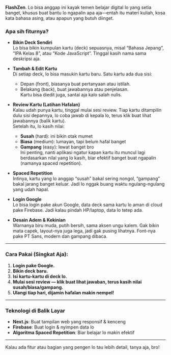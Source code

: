 **FlashZen**. Lo bisa anggap ini kayak temen belajar digital lo yang setia banget, khusus buat bantu lo ngapalin apa aja—entah itu materi kuliah, kosa kata bahasa asing, atau apapun yang butuh diinget.

### Apa sih fiturnya?

- **Bikin Deck Sendiri**  
  Lo bisa bikin kumpulan kartu (deck) sepuasnya, misal “Bahasa Jepang”, “IPA Kelas 8”, atau “Kode JavaScript”. Tinggal kasih nama sama deskripsi aja.

- **Tambah & Edit Kartu**  
  Di setiap deck, lo bisa masukin kartu baru. Satu kartu ada dua sisi:  
  - Depan (front), biasanya buat pertanyaan atau istilah.  
  - Belakang (back), buat jawabannya atau penjelasan.  
  Kartu bisa diedit juga, santai aja kalo salah nulis.

- **Review Kartu (Latihan Hafalan)**  
  Kalau udah punya kartu, tinggal mulai sesi review. Tiap kartu ditampilin dulu sisi depannya, lo coba jawab di kepala lo, terus klik buat lihat jawabannya (balik kartu).  
  Setelah itu, lo kasih nilai:  
    - **Susah** (hard): ini bikin otak mumet  
    - **Biasa** (medium): lumayan, tapi belum hafal banget  
    - **Gampang** (easy): lewat banget bro  
  Ini penting, nanti aplikasi ngatur kapan kartu itu muncul lagi berdasarkan nilai yang lo kasih, biar efektif banget buat ngapalin (namanya spaced repetition).

- **Spaced Repetition**  
  Intinya, kartu yang lo anggap “susah” bakal sering nongol, “gampang” bakal jarang banget keluar. Jadi lo nggak buang waktu ngulang-ngulang yang udah hapal.

- **Login Google**  
  Lo bisa login pake akun Google, data deck sama kartu lo aman di cloud pake Firebase. Jadi kalau pindah HP/laptop, data lo tetep ada.

- **Desain Adem & Kekinian**  
  Warnanya biru muda, putih bersih, sama aksen ungu kalem. Gak bikin mata capek, layout-nya juga lega, jadi gak pusing lihatnya. Font-nya pake PT Sans, modern dan gampang dibaca.

---

### Cara Pakai (Singkat Aja):

1. **Login pake Google.**
2. **Bikin deck baru.**
3. **Isi kartu-kartu di deck lo.**
4. **Mulai sesi review — klik buat lihat jawaban, terus kasih nilai susah/biasa/gampang.**
5. **Ulangi tiap hari, dijamin hafalan makin nempel!**

---

### Teknologi di Balik Layar

- **Next.js**: Buat tampilan web yang responsif & kenceng
- **Firebase**: Buat login & nyimpen data lo
- **Algoritma Spaced Repetition**: Biar belajar lo makin efektif

---

Kalau ada fitur atau bagian yang pengen lo tau lebih detail, tanya aja, bro!

